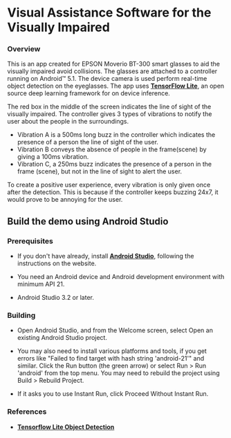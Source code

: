# Visual Assistance Software for the Visually Impaired

### Overview
This is an app created for EPSON Moverio BT-300 smart glasses to aid the visually impaired avoid collisions. The glasses are attached to a controller running on Android™ 5.1. The device camera is used perform real-time object detection on the eyeglasses. The app uses **[TensorFlow Lite](https://github.com/tensorflow/examples/tree/master/lite)**, an open source deep learning framework for on device inference. 

The red box in the middle of the screen indicates the line of sight of the visually impaired. 
The controller gives 3 types of vibrations to notify the user about the people in the surroundings. 
- Vibration A is a 500ms long buzz in the controller which indicates the presence of a person the line of sight of the user. 
- Vibration B conveys the absence of people in the frame(scene) by giving a 100ms vibration. 
- Vibration C, a 250ms buzz indicates the presence of a person in the frame (scene), but not in the line of sight to alert the user.

To create a positive user experience, every vibration is only given once after the detection. This is because if the controller keeps buzzing 24x7, it would prove to be annoying for the user.

## Build the demo using Android Studio

### Prerequisites

* If you don't have already, install **[Android Studio](https://developer.android.com/studio/index.html)**, following the instructions on the website.

* You need an Android device and Android development environment with minimum API 21.
* Android Studio 3.2 or later.

### Building
* Open Android Studio, and from the Welcome screen, select Open an existing Android Studio project.

* You may also need to install various platforms and tools, if you get errors like "Failed to find target with hash string 'android-21'" and similar.
Click the Run button (the green arrow) or select Run > Run 'android' from the top menu. You may need to rebuild the project using Build > Rebuild Project.

* If it asks you to use Instant Run, click Proceed Without Instant Run.

### References
- **[Tensorflow Lite Object Detection](https://github.com/tensorflow/examples/tree/master/lite/examples/object_detection/android)** 
